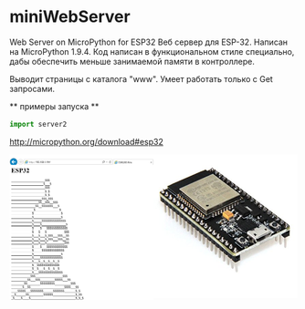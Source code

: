 # miniWebServer
Web Server on MicroPython for ESP32
Веб сервер для ESP-32. 
Написан на MicroPython 1.9.4. Код написан в функциональном стиле специально, дабы обеспечить меньше занимаемой памяти в контроллере.

Выводит страницы с каталога "www".
Умеет работать только с Get запросами.

** примеры запуска **
```python
import server2
```


http://micropython.org/download#esp32

<img align="left" width="50%" height="50%" src="cover.png">
<img align="left" width="50%" height="50%" src="image.png">
